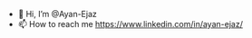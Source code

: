 - 👋 Hi, I’m @Ayan-Ejaz
- 📫 How to reach me https://www.linkedin.com/in/ayan-ejaz/

<!---
Ayan-Ejaz/Ayan-Ejaz is a ✨ special ✨ repository because its `README.md` (this file) appears on your GitHub profile.
You can click the Preview link to take a look at your changes.
--->
